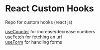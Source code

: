 # React Custom Hooks

Repo for custom hooks (react js)

[useCounter](useCounter.js) for increase/decrease numbers \
[useFetch](useFetch.js) for fetching an url \
[useForm](useForm.js) for handling forms

